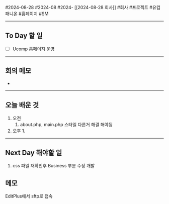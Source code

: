 #2024-08-28 #2024-08 #2024- [[2024-08-28 회사]]
#회사 #프로젝트 #유컴패니온 #홈페이지 #SM

---
## To Day 할 일
- [ ] Ucomp 홈페이지 운영
---
## 회의 메모
- 
---
## 오늘 배운 것
1. 오전
    1. about.php, main.php 스타일 다른거 해결 해야됨
2. 오후
    1. 
---
## Next Day 해야할 일
1. css 파일 재확인후 Business 부분 수정 개발 


## 메모
EditPlus에서 sftp로 접속 